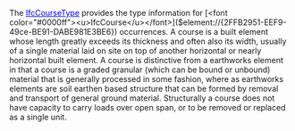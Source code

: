 The [<font color="#0000ff"><u>IfcCourseType</u></font>]($element://{7722C204-F35C-482e-B0B7-9A1CED6BAD72}) provides the type information for [<font color="#0000ff"><u>IfcCourse</u></font>]($element://{2FFB2951-EEF9-49ce-BE91-DABE981E3BE6}) occurrences.
A course is a built element whose length greatly exceeds its thickness and often also its width, usually of a single material laid on site on top of another horizontal or nearly horizontal built element. A course is distinctive from a earthworks element in that a course is a graded granular (which can be bound or unbound) material that is generally processed in some fashion, where as earthworks elements are soil earthen based structure that can be formed by removal and transport of general ground material.
Structurally a course does not have capacity to carry loads over open span, or to be removed or replaced as a single unit.
